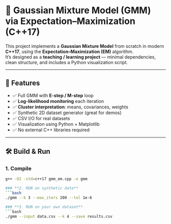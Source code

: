 # 🎯 Gaussian Mixture Model (GMM) via Expectation–Maximization (C++17)

This project implements a **Gaussian Mixture Model** from scratch in modern **C++17**, using the **Expectation–Maximization (EM)** algorithm.  
It’s designed as a **teaching / learning project** — minimal dependencies, clean structure, and includes a Python visualization script.

---

## 🚀 Features

- ✅ Full GMM with **E-step / M-step** loop  
- ✅ **Log-likelihood monitoring** each iteration  
- ✅ **Cluster interpretation**: means, covariances, weights  
- ✅ Synthetic 2D dataset generator (great for demos)  
- ✅ CSV I/O for real datasets  
- ✅ Visualization using Python + Matplotlib  
- ✅ No external C++ libraries required

---

## 🛠️ Build & Run

### **1. Compile**
```bash
g++ -O2 -std=c++17 gmm_em.cpp -o gmm

### **2. RUN on synthetic data**
```bash
./gmm --k 3 --max_iters 200 --tol 1e-6

### **3. RUN on your own dataset**
```bash
./gmm --input data.csv --k 4 --save results.csv


